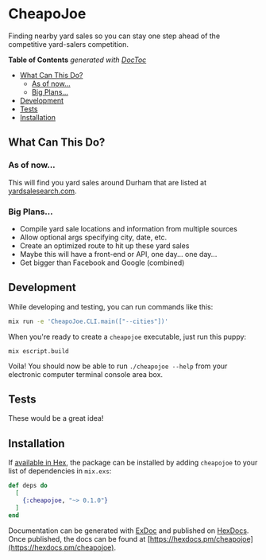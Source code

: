 # CheapoJoe

Finding nearby yard sales so you can stay one step ahead of the competitive yard-salers competition.

<!-- START doctoc generated TOC please keep comment here to allow auto update -->
<!-- DON'T EDIT THIS SECTION, INSTEAD RE-RUN doctoc TO UPDATE -->
**Table of Contents**  *generated with [DocToc](https://github.com/thlorenz/doctoc)*

- [What Can This Do?](#what-can-this-do)
  - [As of now...](#as-of-now)
  - [Big Plans...](#big-plans)
- [Development](#development)
- [Tests](#tests)
- [Installation](#installation)

<!-- END doctoc generated TOC please keep comment here to allow auto update -->

## What Can This Do?
### As of now...
This will find you yard sales around Durham that are listed at [yardsalesearch.com](https://www.yardsalesearch.com).

### Big Plans...
* Compile yard sale locations and information from multiple sources
* Allow optional args specifying city, date, etc.
* Create an optimized route to hit up these yard sales
* Maybe this will have a front-end or API, one day... one day...
* Get bigger than Facebook and Google (combined)

## Development
While developing and testing, you can run commands like this:

```bash
mix run -e 'CheapoJoe.CLI.main(["--cities"])'
```

When you're ready to create a `cheapojoe` executable, just run this puppy:

```
mix escript.build
```

Voíla! You should now be able to run `./cheapojoe --help` from your electronic computer terminal console area box.

## Tests
These would be a great idea!

## Installation

If [available in Hex](https://hex.pm/docs/publish), the package can be installed
by adding `cheapojoe` to your list of dependencies in `mix.exs`:

```elixir
def deps do
  [
    {:cheapojoe, "~> 0.1.0"}
  ]
end
```

Documentation can be generated with [ExDoc](https://github.com/elixir-lang/ex_doc)
and published on [HexDocs](https://hexdocs.pm). Once published, the docs can
be found at [https://hexdocs.pm/cheapojoe](https://hexdocs.pm/cheapojoe).

